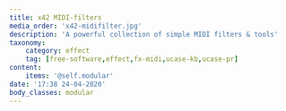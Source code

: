 ```yaml
---
title: x42 MIDI-filters
media_order: 'x42-midifilter.jpg'
description: 'A powerful collection of simple MIDI filters & tools'
taxonomy:
    category: effect
    tag: [free-software,effect,fx-midi,ucase-kb,ucase-pr]
content:
    items: '@self.modular'
date: '17:38 24-04-2020'
body_classes: modular
---
```


